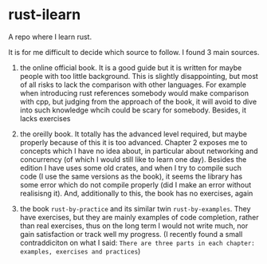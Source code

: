 # rust-ilearn
A repo where I learn rust. 

It is for me difficult to decide which source to follow. I found 3 main sources.

1. the online official book.
It is a good guide but it is written for maybe people with too little background. This is slightly disappointing, but most of all risks to lack the comparison with other languages. For example when introducing rust references somebody would make comparison with cpp, but judging from the approach of the book, it will avoid to dive into such knowledge whcih could be scary for somebody. Besides, it lacks exercises

2. the oreilly book.
It totally has the advanced level required, but maybe properly because of this it is too advanced. Chapter 2 exposes me to concepts which I have no idea about, in particular about networking and concurrency (of which I would still like to learn one day). Besides the edition I have uses some old crates, and when I try to compile such code (I use the same versions as the book), it seems the library has some error which do not compile properly (did I make an error without realisisng it). And, additionally to this, the book has no exercises, again

3. the book `rust-by-practice` and its similar twin `rust-by-examples`. They have exercises, but they are mainly examples of code completion, rather than real exercises, thus on the long term I would not write much, nor gain satisfaction or track well my progress. (I recently found a small contraddiciton on what I said: `There are three parts in each chapter: examples, exercises and practices`)
